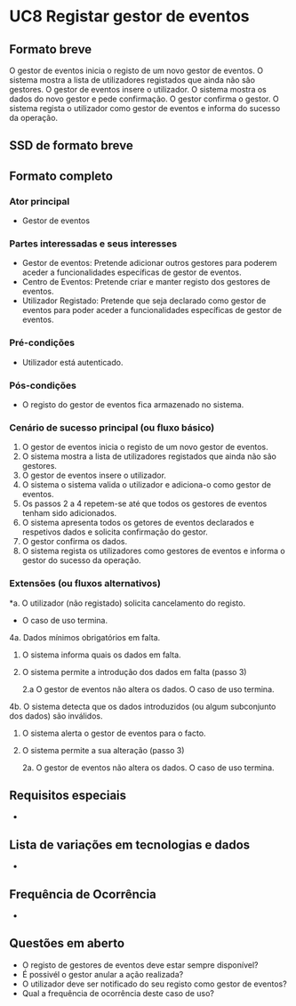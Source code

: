 # UC8 Registar gestor de eventos
##	Formato breve
O gestor de eventos inicia o registo de um novo gestor de eventos.
O sistema mostra a lista de utilizadores registados que ainda não são gestores.
O gestor de eventos insere o utilizador.
O sistema mostra os dados do novo gestor e pede confirmação.
O gestor confirma o gestor.
O sistema regista o utilizador como gestor de eventos e informa do sucesso da operação.

##	SSD de formato breve


##	Formato completo

### Ator principal
* Gestor de eventos

### Partes interessadas e seus interesses
+ Gestor de eventos: Pretende adicionar outros gestores para poderem aceder a funcionalidades específicas de gestor de eventos.
+ Centro de Eventos: Pretende criar e manter registo dos gestores de eventos.
+ Utilizador Registado: Pretende que seja declarado como gestor de eventos para poder aceder a funcionalidades específicas de gestor de eventos.

### Pré-condições
+ Utilizador está autenticado.

### Pós-condições
* O registo do gestor de eventos fica armazenado no sistema.

### Cenário de sucesso principal (ou fluxo básico)
1. O gestor de eventos inicia o registo de um novo gestor de eventos.
2. O sistema mostra a lista de utilizadores registados que ainda não são gestores.
3. O gestor de eventos insere o utilizador.
4. O sistema o sistema valida o utilizador e adiciona-o como gestor de eventos.
5. Os passos 2 a 4 repetem-se até que todos os gestores de eventos tenham sido adicionados.
6. O sistema apresenta todos os getores de eventos declarados e respetivos dados e solicita confirmação do gestor.
7. O gestor confirma os dados.
8. O sistema regista os utilizadores como gestores de eventos e informa o gestor do sucesso da operação.

### Extensões (ou fluxos alternativos)
\*a. O utilizador (não registado) solicita cancelamento do registo.

+ O caso de uso termina.

4a. Dados mínimos obrigatórios em falta.

1. O sistema informa quais os dados em falta.
2. O sistema permite a introdução dos dados em falta (passo 3)

    2.a O gestor de eventos não altera os dados. O caso de uso termina.


4b. O sistema detecta que os dados introduzidos (ou algum subconjunto dos dados) são inválidos.

1. O sistema alerta o gestor de eventos para o facto.
2. O sistema permite a sua alteração (passo 3)

    2a. O  gestor de eventos não altera os dados. O caso de uso termina.


## Requisitos especiais
*

## Lista de variações em tecnologias e dados
*

## Frequência de Ocorrência
*

## Questões em aberto
+ O registo de gestores de eventos deve estar sempre disponível?
+ É possivél o gestor anular a ação realizada?
+ O utilizador deve ser notificado do seu registo como gestor de eventos?
+ Qual a frequência de ocorrência deste caso de uso?

